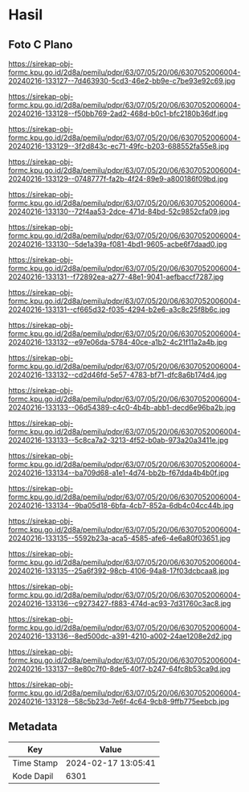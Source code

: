 # Hasil

## Foto C Plano

https://sirekap-obj-formc.kpu.go.id/2d8a/pemilu/pdpr/63/07/05/20/06/6307052006004-20240216-133127--7d463930-5cd3-46e2-bb9e-c7be93e92c69.jpg

https://sirekap-obj-formc.kpu.go.id/2d8a/pemilu/pdpr/63/07/05/20/06/6307052006004-20240216-133128--f50bb769-2ad2-468d-b0c1-bfc2180b36df.jpg

https://sirekap-obj-formc.kpu.go.id/2d8a/pemilu/pdpr/63/07/05/20/06/6307052006004-20240216-133129--3f2d843c-ec71-49fc-b203-688552fa55e8.jpg

https://sirekap-obj-formc.kpu.go.id/2d8a/pemilu/pdpr/63/07/05/20/06/6307052006004-20240216-133129--0748777f-fa2b-4f24-89e9-a800186f09bd.jpg

https://sirekap-obj-formc.kpu.go.id/2d8a/pemilu/pdpr/63/07/05/20/06/6307052006004-20240216-133130--72f4aa53-2dce-471d-84bd-52c9852cfa09.jpg

https://sirekap-obj-formc.kpu.go.id/2d8a/pemilu/pdpr/63/07/05/20/06/6307052006004-20240216-133130--5de1a39a-f081-4bd1-9605-acbe6f7daad0.jpg

https://sirekap-obj-formc.kpu.go.id/2d8a/pemilu/pdpr/63/07/05/20/06/6307052006004-20240216-133131--f72892ea-a277-48e1-9041-aefbaccf7287.jpg

https://sirekap-obj-formc.kpu.go.id/2d8a/pemilu/pdpr/63/07/05/20/06/6307052006004-20240216-133131--cf665d32-f035-4294-b2e6-a3c8c25f8b6c.jpg

https://sirekap-obj-formc.kpu.go.id/2d8a/pemilu/pdpr/63/07/05/20/06/6307052006004-20240216-133132--e97e06da-5784-40ce-a1b2-4c21f11a2a4b.jpg

https://sirekap-obj-formc.kpu.go.id/2d8a/pemilu/pdpr/63/07/05/20/06/6307052006004-20240216-133132--cd2d46fd-5e57-4783-bf71-dfc8a6b174d4.jpg

https://sirekap-obj-formc.kpu.go.id/2d8a/pemilu/pdpr/63/07/05/20/06/6307052006004-20240216-133133--06d54389-c4c0-4b4b-abb1-decd6e96ba2b.jpg

https://sirekap-obj-formc.kpu.go.id/2d8a/pemilu/pdpr/63/07/05/20/06/6307052006004-20240216-133133--5c8ca7a2-3213-4f52-b0ab-973a20a3411e.jpg

https://sirekap-obj-formc.kpu.go.id/2d8a/pemilu/pdpr/63/07/05/20/06/6307052006004-20240216-133134--ba709d68-a1e1-4d74-bb2b-f67dda4b4b0f.jpg

https://sirekap-obj-formc.kpu.go.id/2d8a/pemilu/pdpr/63/07/05/20/06/6307052006004-20240216-133134--9ba05d18-6bfa-4cb7-852a-6db4c04cc44b.jpg

https://sirekap-obj-formc.kpu.go.id/2d8a/pemilu/pdpr/63/07/05/20/06/6307052006004-20240216-133135--5592b23a-aca5-4585-afe6-4e6a80f03651.jpg

https://sirekap-obj-formc.kpu.go.id/2d8a/pemilu/pdpr/63/07/05/20/06/6307052006004-20240216-133135--25a6f392-98cb-4106-94a8-17f03dcbcaa8.jpg

https://sirekap-obj-formc.kpu.go.id/2d8a/pemilu/pdpr/63/07/05/20/06/6307052006004-20240216-133136--c9273427-f883-474d-ac93-7d31760c3ac8.jpg

https://sirekap-obj-formc.kpu.go.id/2d8a/pemilu/pdpr/63/07/05/20/06/6307052006004-20240216-133136--8ed500dc-a391-4210-a002-24ae1208e2d2.jpg

https://sirekap-obj-formc.kpu.go.id/2d8a/pemilu/pdpr/63/07/05/20/06/6307052006004-20240216-133137--8e80c7f0-8de5-40f7-b247-64fc8b53ca9d.jpg

https://sirekap-obj-formc.kpu.go.id/2d8a/pemilu/pdpr/63/07/05/20/06/6307052006004-20240216-133128--58c5b23d-7e6f-4c64-9cb8-9ffb775eebcb.jpg


## Metadata

| Key        | Value               |
| ---------- | ------------------- |
| Time Stamp | 2024-02-17 13:05:41 |
| Kode Dapil | 6301                |



